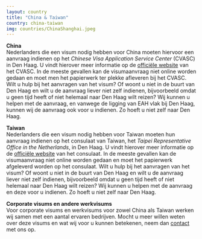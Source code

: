 ```yaml
---
layout: country
title: "China & Taiwan"
country: china-taiwan
img: countries/ChinaShanghai.jpeg
---
```


<p><strong>China</strong><br/>
Nederlanders die een visum nodig hebben voor China moeten hiervoor een aanvraag indienen op het <i>Chinese Visa Application Service Center</i> (CVASC) in Den Haag. U vindt hierover meer informatie op de <a href="https://bio.visaforchina.org/#/nav/quickSelection?visacenterCode=HAG2&request_locale=en_US&site_alias=HAG2_ENIn" target="_blank">officiële website</a> van het CVASC. In de meeste gevallen kan de visumaanvraag niet online worden gedaan en moet men het papierwerk ter plekke afleveren bij het CVASC. Wilt u hulp bij het aanvragen van het visum? Of woont u niet in de buurt van Den Haag en wilt u de aanvraag liever niet zelf indienen, bijvoorbeeld omdat u geen tijd heeft of niet helemaal naar Den Haag wilt reizen? Wij kunnen u helpen met de aanvraag, en vanwege de ligging van EAH vlak bij Den Haag, kunnen wij de aanvraag ook voor u indienen. Zo hoeft u niet zelf naar Den Haag.
</p>

<p><strong>Taiwan</strong><br/>
Nederlanders die een visum nodig hebben voor Taiwan moeten hun aanvraag indienen op het consulaat van Taiwan, het <i>Taipei Representative Office in the Netherlands</i>, in Den Haag. U vindt hierover meer informatie op de <a href="https://www.roc-taiwan.org/nl_nl/index.html" target="_blank">officiële website</a> van het consulaat. In de meeste gevallen kan de visumaanvraag niet online worden gedaan en moet het papierwerk afgeleverd worden op het consulaat. Wilt u hulp bij het aanvragen van het visum? Of woont u niet in de buurt van Den Haag en wilt u de aanvraag liever niet zelf indienen, bijvoorbeeld omdat u geen tijd heeft of niet helemaal naar Den Haag wilt reizen? Wij kunnen u helpen met de aanvraag en deze voor u indienen. Zo hoeft u niet zelf naar Den Haag.
</p>

<p><strong>Corporate visums en andere werkvisums</strong><br/>
Voor corporate visums en werkvisums voor zowel China als Taiwan werken wij samen met een aantal ervaren bedrijven. Mocht u meer willen weten over deze visums en wat wij voor u kunnen betekenen, neem dan <a href="{{ site.baseurl }}/contact">contact</a> met ons op.
</p>
